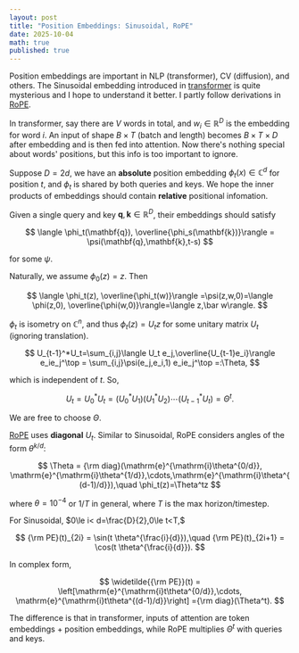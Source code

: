 ```yaml
---
layout: post
title: "Position Embeddings: Sinusoidal, RoPE"
date: 2025-10-04
math: true
published: true
---
```


Position embeddings are important in NLP (transformer), CV (diffusion), and others.
The Sinusoidal embedding introduced in [transformer](https://arxiv.org/abs/1706.03762) is quite mysterious and I hope to understand it better.
I partly follow derivations in [RoPE](https://arxiv.org/pdf/2104.09864).

In transformer, say there are $V$ words in total, and $w_i\in \mathbb{R}^D$ is the embedding for word $i$. 
An input of shape $B\times T$ (batch and length) becomes $B\times T\times D$ after embedding and is then fed into attention. 
Now there's nothing special about words' positions, but this info is too important to ignore.

Suppose $D=2d$,
we have an **absolute** position embedding $\phi_t(x)\in \mathbb{C}^d$ for position $t$, and $\phi_t$ is shared by both queries and keys.
We hope the inner products of embeddings should contain **relative** positional infomation.

Given a single query and key $\mathbf{q},\mathbf{k}\in \mathbb{R}^D$, their embeddings should satisfy

$$
    \langle \phi_t(\mathbf{q}), \overline{\phi_s(\mathbf{k})}\rangle = \psi(\mathbf{q},\mathbf{k},t-s)
$$

for some $\psi$.

Naturally, we assume $\phi_0(z)=z.$ 
Then 

$$
\langle \phi_t(z), \overline{\phi_t(w)}\rangle
=\psi(z,w,0)=\langle \phi(z,0), \overline{\phi(w,0)}\rangle=\langle z,\bar w\rangle.
$$

$\phi_t$ is isometry on $\mathbb{C}^n$, and thus $\phi_t(z)=U_tz$ for some unitary matrix $U_t$ (ignoring translation).


$$
U_{t-1}^*U_t=\sum_{i,j}\langle U_t e_j,\overline{U_{t-1}e_i}\rangle e_ie_j^\top 
= \sum_{i,j}\psi(e_j,e_i,1) e_ie_j^\top =:\Theta,
$$

which is independent of $t$.  So,

$$
U_t = U_0^*U_t = (U_0^*U_1)(U_1^*U_2)\cdots(U_{t-1}^*U_t) = \Theta^t.
$$

We are free to choose $\Theta$.  

[RoPE](https://arxiv.org/pdf/2104.09864) uses **diagonal** $U_t.$
Similar to Sinusoidal, RoPE considers angles of the form $\theta^{k/d}$:

$$
    \Theta = {\rm diag}(\mathrm{e}^{\mathrm{i}\theta^{0/d}},
    \mathrm{e}^{\mathrm{i}\theta^{1/d}},\cdots,\mathrm{e}^{\mathrm{i}\theta^{(d-1)/d}}),\quad 
    \phi_t(z)=\Theta^tz
$$

where $\theta=10^{-4}$ or $1/T$ in general, where $T$ is the max horizon/timestep.

For Sinusoidal, $0\le i< d=\frac{D}{2},0\le t<T,$

$$
{\rm PE}(t)_{2i} = \sin(t \theta^{\frac{i}{d}}),\quad 
{\rm PE}(t)_{2i+1} = \cos(t \theta^{\frac{i}{d}}).
$$

In complex form,

$$
    \widetilde{{\rm PE}}(t) = \left[\mathrm{e}^{\mathrm{i}t\theta^{0/d}},\cdots,
    \mathrm{e}^{\mathrm{i}t\theta^{(d-1)/d}}\right]
    ={\rm diag}(\Theta^t).
$$

The difference is that in transformer, inputs of attention are token embeddings + position embeddings, while RoPE multiplies $\Theta^t$ with queries and keys. 